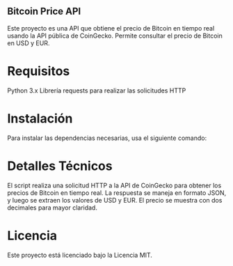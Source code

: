 ## Bitcoin Price API ## 
Este proyecto es una API que obtiene el precio de Bitcoin en tiempo real usando la API pública de CoinGecko. Permite consultar el precio de Bitcoin en USD y EUR.

# Requisitos
Python 3.x
Librería requests para realizar las solicitudes HTTP

# Instalación
Para instalar las dependencias necesarias, usa el siguiente comando:

# Detalles Técnicos
El script realiza una solicitud HTTP a la API de CoinGecko para obtener los precios de Bitcoin en tiempo real.
La respuesta se maneja en formato JSON, y luego se extraen los valores de USD y EUR.
El precio se muestra con dos decimales para mayor claridad.

# Licencia
Este proyecto está licenciado bajo la Licencia MIT.
